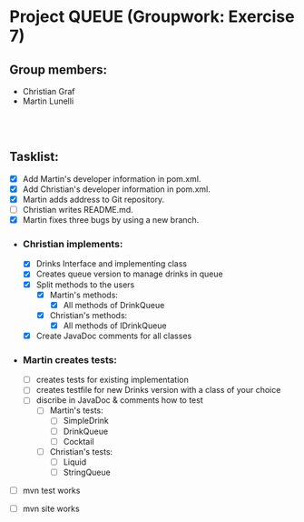 # Project QUEUE (Groupwork: Exercise 7)
## Group members:  
* Christian Graf  
* Martin Lunelli
<br>
</br>

## Tasklist:
- [x] Add Martin's developer information in pom.xml.
- [x] Add Christian's developer information in pom.xml.
- [x] Martin adds address to Git repository.
- [ ] Christian writes README.md.
- [x] Martin fixes three bugs by using a new branch.

- ### Christian implements:
    - [x] Drinks Interface and implementing class
    - [x] Creates queue version to manage drinks in queue
    - [x] Split methods to the users
        - [x] Martin's methods:
            - [x] All methods of DrinkQueue  
        - [x] Christian's methods:
            - [x] All methods of IDrinkQueue
    - [x] Create JavaDoc comments for all classes

- ### Martin creates tests:
    - [ ] creates tests for existing implementation
    - [ ] creates testfile for new Drinks version with a class of your choice
    - [ ] discribe in JavaDoc & comments how to test
        - [ ] Martin's tests:
            - [ ] SimpleDrink
            - [ ] DrinkQueue
            - [ ] Cocktail
        - [ ] Christian's tests:
            - [ ] Liquid
            - [ ] StringQueue

- [ ] mvn test works



- [ ] mvn site works







